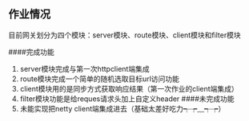 ## 作业情况
目前网关划分为四个模块：server模块、route模块、client模块和filter模块

####完成功能
1. server模块完成与第一次httpclient端集成
2. route模块完成一个简单的随机选取目标url访问功能
3. client模块用的是同步方式获取响应结果（第一次作业的client端集成）
4. filter模块功能是给reques请求头加上自定义header
####未完成功能
1. 未能实现把netty client端集成进去（基础太差好吃力┭┮﹏┭┮）